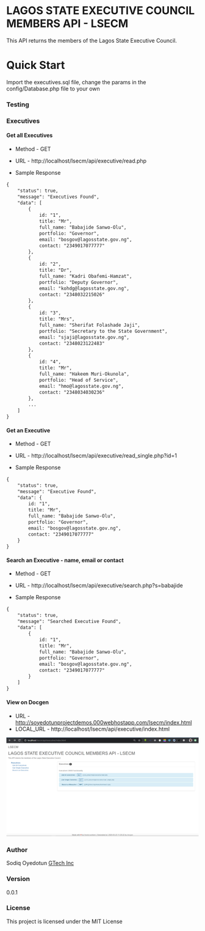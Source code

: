 # LAGOS STATE EXECUTIVE COUNCIL MEMBERS API - LSECM

This API returns the members of the Lagos State Executive Council.

# Quick Start

Import the executives.sql file, change the params in the config/Database.php file to your own

### Testing

### Executives

#### Get all Executives

* Method - GET

* URL - http://localhost/lsecm/api/executive/read.php

* Sample Response

```
{
    "status": true,
    "message": "Executives Found",
    "data": [
        {
            id: "1",
            title: "Mr",
            full_name: "Babajide Sanwo-Olu",
            portfolio: "Governor",
            email: "bosgov@lagosstate.gov.ng",
            contact: "2349017077777"
        },
        {
            id: "2",
            title: "Dr",
            full_name: "Kadri Obafemi-Hamzat",
            portfolio: "Deputy Governor",
            email: "kohdg@lagosstate.gov.ng",
            contact: "2348032215026"
        },
        {
            id: "3",
            title: "Mrs",
            full_name: "Sherifat Folashade Jaji",
            portfolio: "Secretary to the State Government",
            email: "sjaji@lagosstate.gov.ng",
            contact: "2348023122483"
        },
        {
            id: "4",
            title: "Mr",
            full_name: "Hakeem Muri-Okunola",
            portfolio: "Head of Service",
            email: "hmo@lagosstate.gov.ng",
            contact: "2348034030236"
        },
        ...
    ]
}
```

#### Get an Executive

* Method - GET

* URL - http://localhost/lsecm/api/executive/read_single.php?id=1

* Sample Response

```
{
    "status": true,
    "message": "Executive Found",
    "data": {
        id: "1",
        title: "Mr",
        full_name: "Babajide Sanwo-Olu",
        portfolio: "Governor",
        email: "bosgov@lagosstate.gov.ng",
        contact: "2349017077777"
    }
}
```

#### Search an Executive - name, email or contact

* Method - GET

* URL - http://localhost/lsecm/api/executive/search.php?s=babajide

* Sample Response

```
{
    "status": true,
    "message": "Searched Executive Found",
    "data": [
        {
            id: "1",
            title: "Mr",
            full_name: "Babajide Sanwo-Olu",
            portfolio: "Governor",
            email: "bosgov@lagosstate.gov.ng",
            contact: "2349017077777"
        }
    ]
}
```

#### View on Docgen

* URL - http://soyedotunprojectdemos.000webhostapp.com/lsecm/index.html
* LOCAL_URL - http://localhost/lsecm/api/executive/index.html

![Task screenshot](screenshot.png)

### Author

Sodiq Oyedotun
[GTech Inc](http://mba-ies-fps.000webhostapp.com/sodiqoyedotun.com/index.html)

### Version

0.0.1

### License

This project is licensed under the MIT License